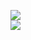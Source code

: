 [![](https://img.shields.io/badge/Made%20With-Github%20Spray-lightgrey.svg?style=for-the-badge&logo=github)](https://github.com/Annihil/github-spray#158)  
[![](https://i.imgur.com/2DrTn0Z.gif)](https://github.com/Annihil/github-spray)